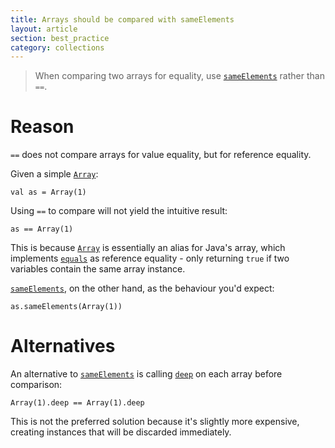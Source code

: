 ```yaml
---
title: Arrays should be compared with sameElements
layout: article
section: best_practice
category: collections
---
```


> When comparing two arrays for equality, use [`sameElements`] rather than `==`.

# Reason

`==` does not compare arrays for value equality, but for reference equality.

Given a simple [`Array`]:

```tut:silent
val as = Array(1)
```

Using `==` to compare will not yield the intuitive result:

```tut:book
as == Array(1)
```

This is because [`Array`] is essentially an alias for Java's array, which implements [`equals`] as reference equality - only returning `true` if two variables contain the same array instance.

[`sameElements`], on the other hand, as the behaviour you'd expect:

```tut:book
as.sameElements(Array(1))
```

# Alternatives

An alternative to [`sameElements`] is calling [`deep`] on each array before comparison:

```tut:book
Array(1).deep == Array(1).deep
```

This is not the preferred solution because it's slightly more expensive, creating instances that will be discarded immediately.

[`Array`]:https://www.scala-lang.org/api/2.12.8/scala/Array.html
[`sameElements`]:https://www.scala-lang.org/api/2.12.8/scala/Array.html#sameElements(that:scala.collection.GenIterable[A]):Boolean
[`deep`]:https://www.scala-lang.org/api/2.12.8/scala/Array.html#deep:IndexedSeq[Any]
[`equals`]:https://docs.oracle.com/javase/8/docs/api/java/util/Objects.html#equals-java.lang.Object-java.lang.Object-
